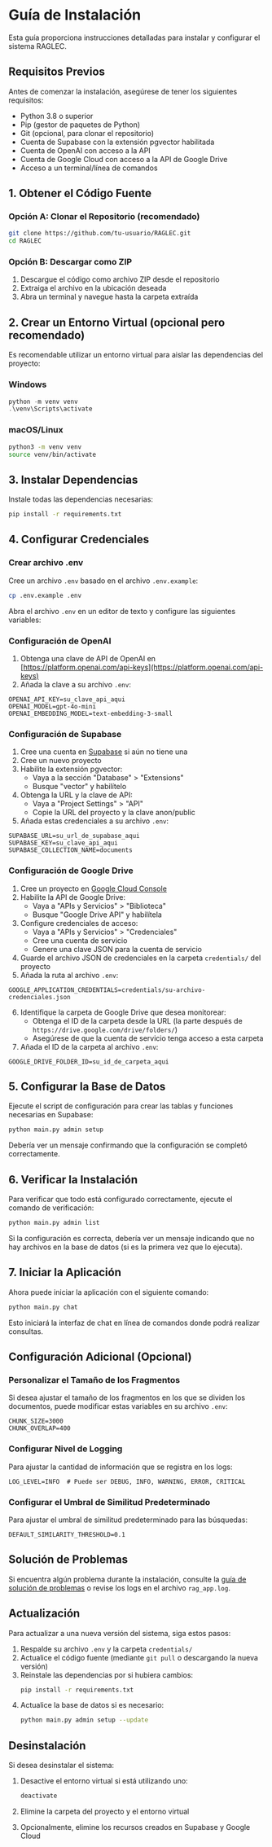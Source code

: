 # Guía de Instalación

Esta guía proporciona instrucciones detalladas para instalar y configurar el sistema RAGLEC.

## Requisitos Previos

Antes de comenzar la instalación, asegúrese de tener los siguientes requisitos:

- Python 3.8 o superior
- Pip (gestor de paquetes de Python)
- Git (opcional, para clonar el repositorio)
- Cuenta de Supabase con la extensión pgvector habilitada
- Cuenta de OpenAI con acceso a la API
- Cuenta de Google Cloud con acceso a la API de Google Drive
- Acceso a un terminal/línea de comandos

## 1. Obtener el Código Fuente

### Opción A: Clonar el Repositorio (recomendado)

```bash
git clone https://github.com/tu-usuario/RAGLEC.git
cd RAGLEC
```

### Opción B: Descargar como ZIP

1. Descargue el código como archivo ZIP desde el repositorio
2. Extraiga el archivo en la ubicación deseada
3. Abra un terminal y navegue hasta la carpeta extraída

## 2. Crear un Entorno Virtual (opcional pero recomendado)

Es recomendable utilizar un entorno virtual para aislar las dependencias del proyecto:

### Windows

```powershell
python -m venv venv
.\venv\Scripts\activate
```

### macOS/Linux

```bash
python3 -m venv venv
source venv/bin/activate
```

## 3. Instalar Dependencias

Instale todas las dependencias necesarias:

```bash
pip install -r requirements.txt
```

## 4. Configurar Credenciales

### Crear archivo .env

Cree un archivo `.env` basado en el archivo `.env.example`:

```bash
cp .env.example .env
```

Abra el archivo `.env` en un editor de texto y configure las siguientes variables:

### Configuración de OpenAI

1. Obtenga una clave de API de OpenAI en [https://platform.openai.com/api-keys](https://platform.openai.com/api-keys)
2. Añada la clave a su archivo `.env`:

```
OPENAI_API_KEY=su_clave_api_aqui
OPENAI_MODEL=gpt-4o-mini
OPENAI_EMBEDDING_MODEL=text-embedding-3-small
```

### Configuración de Supabase

1. Cree una cuenta en [Supabase](https://supabase.com/) si aún no tiene una
2. Cree un nuevo proyecto
3. Habilite la extensión pgvector:
   - Vaya a la sección "Database" > "Extensions"
   - Busque "vector" y habilítelo
4. Obtenga la URL y la clave de API:
   - Vaya a "Project Settings" > "API"
   - Copie la URL del proyecto y la clave anon/public
5. Añada estas credenciales a su archivo `.env`:

```
SUPABASE_URL=su_url_de_supabase_aqui
SUPABASE_KEY=su_clave_api_aqui
SUPABASE_COLLECTION_NAME=documents
```

### Configuración de Google Drive

1. Cree un proyecto en [Google Cloud Console](https://console.cloud.google.com/)
2. Habilite la API de Google Drive:
   - Vaya a "APIs y Servicios" > "Biblioteca"
   - Busque "Google Drive API" y habilítela
3. Configure credenciales de acceso:
   - Vaya a "APIs y Servicios" > "Credenciales"
   - Cree una cuenta de servicio
   - Genere una clave JSON para la cuenta de servicio
4. Guarde el archivo JSON de credenciales en la carpeta `credentials/` del proyecto
5. Añada la ruta al archivo `.env`:

```
GOOGLE_APPLICATION_CREDENTIALS=credentials/su-archivo-credenciales.json
```

6. Identifique la carpeta de Google Drive que desea monitorear:
   - Obtenga el ID de la carpeta desde la URL (la parte después de `https://drive.google.com/drive/folders/`)
   - Asegúrese de que la cuenta de servicio tenga acceso a esta carpeta
7. Añada el ID de la carpeta al archivo `.env`:

```
GOOGLE_DRIVE_FOLDER_ID=su_id_de_carpeta_aqui
```

## 5. Configurar la Base de Datos

Ejecute el script de configuración para crear las tablas y funciones necesarias en Supabase:

```bash
python main.py admin setup
```

Debería ver un mensaje confirmando que la configuración se completó correctamente.

## 6. Verificar la Instalación

Para verificar que todo está configurado correctamente, ejecute el comando de verificación:

```bash
python main.py admin list
```

Si la configuración es correcta, debería ver un mensaje indicando que no hay archivos en la base de datos (si es la primera vez que lo ejecuta).

## 7. Iniciar la Aplicación

Ahora puede iniciar la aplicación con el siguiente comando:

```bash
python main.py chat
```

Esto iniciará la interfaz de chat en línea de comandos donde podrá realizar consultas.

## Configuración Adicional (Opcional)

### Personalizar el Tamaño de los Fragmentos

Si desea ajustar el tamaño de los fragmentos en los que se dividen los documentos, puede modificar estas variables en su archivo `.env`:

```
CHUNK_SIZE=3000
CHUNK_OVERLAP=400
```

### Configurar Nivel de Logging

Para ajustar la cantidad de información que se registra en los logs:

```
LOG_LEVEL=INFO  # Puede ser DEBUG, INFO, WARNING, ERROR, CRITICAL
```

### Configurar el Umbral de Similitud Predeterminado

Para ajustar el umbral de similitud predeterminado para las búsquedas:

```
DEFAULT_SIMILARITY_THRESHOLD=0.1
```

## Solución de Problemas

Si encuentra algún problema durante la instalación, consulte la [guía de solución de problemas](../maintenance/troubleshooting.md) o revise los logs en el archivo `rag_app.log`.

## Actualización

Para actualizar a una nueva versión del sistema, siga estos pasos:

1. Respalde su archivo `.env` y la carpeta `credentials/`
2. Actualice el código fuente (mediante `git pull` o descargando la nueva versión)
3. Reinstale las dependencias por si hubiera cambios:
   ```bash
   pip install -r requirements.txt
   ```
4. Actualice la base de datos si es necesario:
   ```bash
   python main.py admin setup --update
   ```

## Desinstalación

Si desea desinstalar el sistema:

1. Desactive el entorno virtual si está utilizando uno:
   ```bash
   deactivate
   ```

2. Elimine la carpeta del proyecto y el entorno virtual

3. Opcionalmente, elimine los recursos creados en Supabase y Google Cloud 